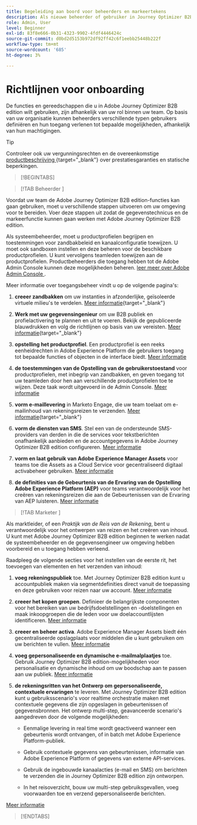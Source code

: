 ```yaml
---
title: Begeleiding aan boord voor beheerders en markeertekens
description: Als nieuwe beheerder of gebruiker in Journey Optimizer B2B edition, leer over de belangrijkste gebieden in het onboarding proces.
role: Admin, User
level: Beginner
exl-id: 83f8e666-0b31-4323-9902-4fdf4446424c
source-git-commit: d0bd2d5153b972df92ff42c6f1eebb25448b222f
workflow-type: tm+mt
source-wordcount: '685'
ht-degree: 3%

---
```


# Richtlijnen voor onboarding

De functies en gereedschappen die u in Adobe Journey Optimizer B2B edition wilt gebruiken, zijn afhankelijk van uw rol binnen uw team. Op basis van uw organisatie kunnen beheerders verschillende typen gebruikers definiëren en hun toegang verlenen tot bepaalde mogelijkheden, afhankelijk van hun machtigingen.

>[!TIP]
>
>Controleer ook uw vergunningsrechten en de overeenkomstige [ productbeschrijving ](https://helpx.adobe.com/legal/product-descriptions/adobe-journey-optimizer-b2b.html){target="_blank"} over prestatiesgaranties en statische beperkingen.

>[!BEGINTABS]

>[!TAB  Beheerder ]

Voordat uw team de Adobe Journey Optimizer B2B edition-functies kan gaan gebruiken, moet u verschillende stappen uitvoeren om uw omgeving voor te bereiden. Voer deze stappen uit zodat de gegevenstechnicus en de markeerfunctie kunnen gaan werken met Adobe Journey Optimizer B2B edition.

Als systeembeheerder, moet u productprofielen begrijpen en toestemmingen voor zandbakbeleid en kanaalconfiguratie toewijzen. U moet ook sandboxen instellen en deze beheren voor de beschikbare productprofielen. U kunt vervolgens teamleden toewijzen aan de productprofielen. Productbeheerders die toegang hebben tot de Adobe Admin Console kunnen deze mogelijkheden beheren. [ leer meer over Adobe Admin Console ](https://helpx.adobe.com/nl/enterprise/using/admin-console.html).

Meer informatie over toegangsbeheer vindt u op de volgende pagina&#39;s:

1. **creeer zandbakken** om uw instanties in afzonderlijke, geïsoleerde virtuele milieu&#39;s te verdelen. [Meer informatie](https://experienceleague.adobe.com/en/docs/experience-platform/sandbox/home#understanding-sandboxes){target="_blank"}

1. **Werk met uw gegevensingenieur** om uw B2B publiek en profielactivering te plannen en uit te voeren. Bekijk de gepubliceerde blauwdrukken en volg de richtlijnen op basis van uw vereisten. [Meer informatie](https://experienceleague.adobe.com/en/docs/blueprints-learn/architecture/b2b-activation/overview){target="_blank"}

1. **opstelling het productprofiel**. Een productprofiel is een reeks eenheidrechten in Adobe Experience Platform die gebruikers toegang tot bepaalde functies of objecten in de interface biedt. [Meer informatie](../admin/user-management.md#create-the-marketo-engage-product-profile)

1. **de toestemmingen van de Opstelling van de gebruikerstoestand** voor productprofielen, met inbegrip van zandbakken, en geven toegang tot uw teamleden door hen aan verschillende productprofielen toe te wijzen. Deze taak wordt uitgevoerd in de Admin Console. [Meer informatie](../admin/user-management.md#create-a-user-group)

1. **vorm e-maillevering** in Marketo Engage, die uw team toelaat om e-mailinhoud van rekeningsreizen te verzenden. [Meer informatie](https://experienceleague.adobe.com/en/docs/marketo/using/getting-started/initial-setup/setup-steps#ensure-email-deliverability){target="_blank"}

1. **vorm de diensten van SMS**. Stel een van de ondersteunde SMS-providers van derden in die de services voor tekstberichten onafhankelijk aanbieden en de accountgegevens in Adobe Journey Optimizer B2B edition configureren. [Meer informatie](../admin/configure-channels-sms.md)

1. **vorm en laat gebruik van Adobe Experience Manager Assets** voor teams toe die Assets as a Cloud Service voor gecentraliseerd digitaal activabeheer gebruiken. [Meer informatie](../admin/configure-aem-repositories.md)

1. **de definities van de Gebeurtenis van de Ervaring van de Opstelling Adobe Experience Platform (AEP)** voor teams verantwoordelijk voor het creëren van rekeningsreizen die aan de Gebeurtenissen van de Ervaring van AEP luisteren. [Meer informatie](../admin/configure-aep-events.md)

>[!TAB  Marketer ]

Als marktleider, of een _Praktijk van de Reis van de Rekening_, bent u verantwoordelijk voor het ontwerpen van reizen en het creëren van inhoud. U kunt met Adobe Journey Optimizer B2B edition beginnen te werken nadat de systeembeheerder en de gegevensengineer uw omgeving hebben voorbereid en u toegang hebben verleend.

Raadpleeg de volgende secties voor het instellen van de eerste rit, het toevoegen van elementen en het verzenden van inhoud:

1. **voeg rekeningspubliek** toe. Met Journey Optimizer B2B edition kunt u accountpubliek maken via segmentdefinities direct vanuit de toepassing en deze gebruiken voor reizen naar uw account. [Meer informatie](../audiences/account-audience-overview.md)

1. **creeer het kopen groepen**. Definieer de belangrijkste componenten voor het bereiken van uw bedrijfsdoelstellingen en -doelstellingen en maak inkoopgroepen die de leden voor uw doelaccountlijsten identificeren. [Meer informatie](../buying-groups/buying-groups-overview.md)

1. **creeer en beheer activa**. Adobe Experience Manager Assets biedt één gecentraliseerde opslagplaats voor middelen die u kunt gebruiken om uw berichten te vullen. [Meer informatie](../content/assets-overview.md)

1. **voeg gepersonaliseerde en dynamische e-mailmalplaatjes** toe. Gebruik Journey Optimizer B2B edition-mogelijkheden voor personalisatie en dynamische inhoud om uw boodschap aan te passen aan uw publiek. [Meer informatie](../content/email-templates.md)

1. **de rekeningsritten van het Ontwerp om gepersonaliseerde, contextuele ervaringen** te leveren. Met Journey Optimizer B2B edition kunt u gebruiksscenario&#39;s voor realtime orchestratie maken met contextuele gegevens die zijn opgeslagen in gebeurtenissen of gegevensbronnen. Het ontwerp multi-step, geavanceerde scenario&#39;s aangedreven door de volgende mogelijkheden:

   * Eenmalige levering in real time wordt geactiveerd wanneer een gebeurtenis wordt ontvangen, of in batch met Adobe Experience Platform-publiek.

   * Gebruik contextuele gegevens van gebeurtenissen, informatie van Adobe Experience Platform of gegevens van externe API-services.

   * Gebruik de ingebouwde kanaalacties (e-mail en SMS) om berichten te verzenden die in Journey Optimizer B2B edition zijn ontworpen.

   * In het reisoverzicht, bouw uw multi-step gebruiksgevallen, voeg voorwaarden toe en verzend gepersonaliseerde berichten.

[Meer informatie](../journeys/journey-overview.md)

>[!ENDTABS]
